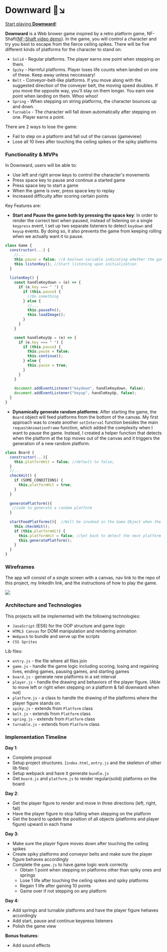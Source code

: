 # Downward :running::arrow_lower_right:

[Start playing **Downward**!](https://amyamyx.github.io/Downward/)

**Downward** is a Web brower game inspired by a retro platform game, NF-Shaft([NF-Shaft video demo](https://youtu.be/kR5l14rhfjo)). In the game, you will control a character and try you best to escape from the fierce ceiling spikes. There will be five different kinds of platforms for the character to stand on:

 * `Solid` - Regular platforms. The player earns one point when stepping on them.
 * `Spiky` - Harmful platforms. Player loses life counts when landed on one of these. Keep away unless neccessary!
 * `Belt` - Conveyor-belt-like platforms. If you move along with the suggested direction of the conveyer belt, the moving speed doubles. If you move the opposite way, you'll stay on them longer. You earn one point when landing on them. Whoo whoo!
 * `Spring` - When stepping on string platforms, the character bounces up and down.
 * `Turnable` - The character will fall down automatically after stepping on one. Player earns a point.

There are 2 ways to lose the game:
 * Fail to step on a platform and fall out of the canvas (gameview)
 * Lose all 10 lives after touching the ceiling spikes or the spiky platforms
 
### Functionality & MVPs

In Downward, users will be able to:
* Use left and right arrow keys to control the character's movements
* Press space key to pause and continue a started game
* Press space key to start a game
* When the game is over, press space key to replay
* Increased difficulty after scoring certain points

Key Features are: 
* **Start and Pause the game both by pressing the space key**: In order to render the correct text when paused, instead of listening on a single `keypress` event, I set up two separate listeners to detect `keydown` and `keyup` events. By doing so, it also prevents the game from keeping rolling when we actually want it to pause.
```JavaScript
class Game {
  constructor(...) {
    //...
    this.pause = false; //A boolean variable indicating whether the game is halted or not
    this.listenKey(); //Start listening upon initialization
  }
  
  listenKey() {
    const handleKeydown = (e) => {
      if (e.key === " ") {
        if (this.pause) {
          //Do something
        } else {
          //...
          this.pauseFn();
          this.loadImage();
        }
      }
    }

    const handleKeyUp = (e) => {
      if (e.key === " ") {
        if (this.pause) {
          this.pause = false;
          this.continue();
        } else {
          this.pause = true;
        }
      }
    }
    
    document.addEventListener("keydown", handleKeydown, false);
    document.addEventListener("keyup", handleKeyUp, false);
  }
}
```

* **Dynamically generate random platforms**: After starting the game, the `Board` object will feed platforms from the bottom of the canvas. My first approach was to create another `setInterval` function besides the main `requestAnimationFrame` function, which added the complexity when I want to pause the game. Instead, I created a helper function that detects when the platform at the top moves out of the canvas and it triggers the generation of a new random platform.
```JavaScript
class Board {
  constructor(...){
    this.platformHit = false; //default to false;
  }
  //...
  checkHit() {
    if (SOME_CONDITIONS) {
      this.platformHit = true;
    }
  }
  
  generatePlatform(){
   //code to generate a random platform
  }
  
  startFeedPlatforms(){  //Will be invoked in the Game Object when the requestAnimationFrame is being called
    this.checkHit();
    if (this.platformHit) {
      this.platformHit = false; //Set back to detect the next platform
      this.generatePlatform();
    }
  }
}
```


### Wireframes

The app will consist of a single screen with a canvas, nav link to the repo of this project, my linkedIn link, and the instructions of how to play the game.

![](https://image.ibb.co/f5JA2y/wireframe_JS.png)

### Architecture and Technologies

This projects will be implemented with the following technologies:
* `JavaScript` (ES6) for the OOP structure and game logic
* `HTML5 Canvas` for DOM manipulation and rendering animation
* `Webpack` to bundle and serve up the scripts
* `CSS Sprites`

Lib files: 
* `entry.js` - the file where all files join
* `game.js` - handle the game logic including scoring, losing and regaining lives, ending games, pausing games, and starting games
* `board.js` - generate new platforms in a set interval
* `player.js` - handle the drawing and behaviors of the player figure. (Able to move left or right when stepping on a platform & fall downward when not)
* `platform.js` - a class to handle the drawing of the platforms where the player figure stands on.
* `spiky.js` - extends from `Platform` class
* `belt.js` - extends from `Platform` class
* `spring.js` - extends from `Platform` class
* `turnable.js` - extends from `Platform` class

### Implementation Timeline

**Day 1**: 

* Complete proposal
* Setup project structures. (`index.html`, `entry.js` and the skeleton of other lib files)
* Setup webpack and have it generate `bundle.js`
* Get `board.js` and `platform.js` to render regular(solid) platforms on the board

**Day 2**:

* Get the player figure to render and move in three directions (left, right, fall)
* Have the player figure to stop falling when stepping on the platform
* Get the board to update the position of all objects (platforms and player figure) upward in each frame

**Day 3**:

* Make sure the player figure moves down after touching the ceiling spikes
* Create spiky platforms and conveyor belts and make sure the player figure behaves accordingly
* Complete the `game.js` to have game logic work correctly
   * Obtain 1 point when stepping on platforms other than spiky ones and springs
   * Lose 1 life after touching the ceiling spikes and spiky platforms
   * Regain 1 life after gaining 10 points
   * Game over if not stepping on any platform

**Day 4**:

* Add springs and turnable platforms and have the player figure hehaves accordingly
* Add start, pause and continue keypress listeners
* Polish the game view

**Bonus features**:

* Add sound effects
